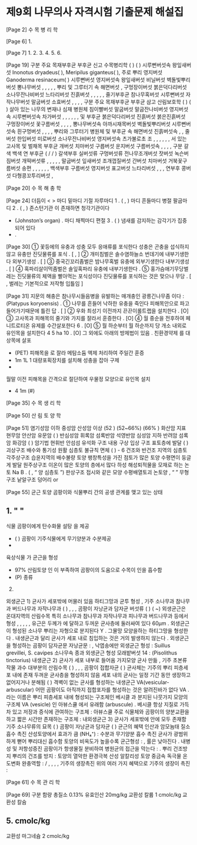 # 제9회 나무의사 자격시험 기출문제 해설집

[Page 2]
수 목 병 리 학

[Page 6]
1.

[Page 7]
1.
2.
3.
4.
5.
6.

[Page 19]
구분 주요 목재부후균 부후균 신고 수목병리학
( ) ( )
시루뻔버섯속 왕잎새버섯
Inonotus dryadeus( ), Meripilus giganteus( ),
주로 뿌리
영지버섯
Ganoderma resinaceum( )
시루뻔버섯 영지버섯속 왕잎새버섯 비닐버섯 벽돌빛뿌리버섯 뽕나무버섯
, , , , ,
뿌리 및 그루터기
속 해면버섯
,
구멍장이버섯 붉은덕다리버섯 소나무잔나비버섯 느타리버섯 진흙버섯
, , , , ,
줄기부후균
참나무혹버섯 시루뻔버섯 자작나무버섯 말굽버섯 소효버섯
, , , ,
구분 주요 목재부후균 부후균 삼고 산림보호학
( ) ( )
살아 있는 나무의 변재나 심재 병원체 침이빨버섯 말굽버섯 말굽잔나비버섯 영지버섯속 시루뻔버섯속 차가버섯
, , , , , ,
및 부후균 붉은덕다리버섯 진흙버섯 붉은진흙버섯 구멍장이버섯 꽃구름버섯
, , , ,
뽕나무버섯속 아까시재목버섯 벽돌빛뿌리버섯 시루뻔버섯속 흰구멍버섯
, , , ,
뿌리와 그루터기 병원체 및 부후균
속 해면버섯 진흙버섯속
, ,
줄버섯 한입버섯 미로버섯 소나무잔나비버섯 영지버섯속 츠가불로초 조
, , , , , ,
서 있는 고사목 및 벌채목 부후균
개버섯 치마버섯 구릅버섯 운지버섯 구름버섯속
, , , ,
구분 갈색 백색 연 부후균
( / / )
갈색부후 실버섯류 구멍버섯류 전나무조개버섯 잣버섯 녹슨버짐버섯 개떡버섯류
, , , , ,
말굽버섯 잎새버섯 조개껍질버섯 간버섯 치마버섯 거북꽃구름버섯 송편
, , , , , ,
백색부후
구름버섯 영지버섯 표고버섯 느타리버섯
, , ,
연부후 콩버섯 다형콩꼬투리버섯
,

[Page 20]
수 목 해 충 학

[Page 24]
더듬이
< >
마디 밑마디 기절 자루마디
1 . ( , )
마디 흔들마디 병절 팔굽마디
2 . ( , )
존스턴기관 이 존재하면 청각기관이다
- (Johnston’s organ) .
마디 채찍마디 편절
3 . ( )
냄새를 감지하는 감각기가 집중되어 있다
- .

[Page 30]
① 꽃등에의 유충과 성충 모두 응애류를 포식한다 성충은 곤충을 섭식하지 않고 유충만 진딧물류를 포식
. [ , ]
② 개미침벌은 솔수염하늘소 번데기에 내부기생한다 외부기생성
. [ ]
③ 중국긴꼬리좀벌은 밤나무혹벌 유충에 외부기생한다 내부기생성
. [ ]
④ 혹파리살이먹좀벌은 솔잎혹파리 유충에 내부기생한다
.
⑤ 홍가슴애기무당벌레는 진딧물류의 체액을 빨아먹는 포식성이다 진딧물류를 포식하는 것은 맞으나 무당
. [ ,
벌레는 기본적으로 저작형 입틀임
]

[Page 31]
지문의 해충은 참나무시들음병을 유발하는 매개충인 광릉긴나무좀 이다
: (Platypus koryoensis) .
① 나무를 흔들어 낙하한 유충을 죽인다 피해목안으로 파고 들어가기때문에 틀린 답
. [ ]
② 우화 최성기 이전까지 끈끈이롤트랩을 설치한다
. [O]
③ 고사목과 피해목의 줄기와 가지를 잘라서 훈증한다
. [O]
④ 월 중순을 전후하여 페니트로티온 유제를 수간살포한다
6 . [O]
⑤ 월 하순부터 월 하순까지 당 개소 내외로 유인목을 설치한다
4 5 ha 10 . [O]
그 외에도 아래의 방제법이 있음
.
친환경약제 를 대상목에 살포
+ (PET)
피해목을 로 잘라 메탐소듐 액제 처리하여 주일간 훈증
+ 1m 1L 1
대량포획장치를 설치해 성충을 잡아 구제
+
월말 이전 피해목을 간격으로 절단하여 우물정 모양으로 유인목 설치
+ 4 1m (#)

[Page 35]
수 목 생 리 학

[Page 50]
산 림 토 양 학

[Page 51]
염기성암 이하 중성암 산성암 이상
(52 ) (52~66%) (66% )
화산암 지표 현무암 안산암 유문암
( )
반심성암 휘록암 섬록반암 석영반암
심성암 지하 반려암 섬록암 화강암
( )
암기법 현휘반 안섬섬 유석화
구조 내용
구상 입상 구조 표토층에 발달
( )
괴상구조 배수와 통기성 원활 심층토 불규칙 면체
( ) - 6
건조와 반건조 지역의 심층토
각주상구조 습윤지역의 배수불량 토양
팽창특성을 가진 점토가 많은 토양
수평면이 둥글게 발달
원주상구조 이온이 많은 토양의 층에서 많다 하성 해성퇴적물을 모재로 하는 논토
Na B . ( , “
양 심층토
”)
판상구조 접시와 같은 모양 수평배열토괴 논토양
, “ ”
무형구조 낱알구조 덩어리
or

[Page 55]
균근
토양 곰팡이와 식물뿌리 간의 공생 관계를 맺고 있는 상태

## 1. " "
식물 곰팡이에게 탄수화물 설탕 을 제공
- ( )
곰팡이 기주식물에게 무기양분과 수분제공
-
육상식물 가 균근을 형성
- 97%
산림토양 인 이 부족하여 곰팡이의 도움으로 수목이 인을 흡수함
- (P)
종류
2.
외생균근
1)
균사가 세포밖에 머물러 있음 하티그망과 균투 형성
,
기주 소나무과 참나무과 버드나무과 자작나무과
( ) , , ,
곰팡이 자낭균과 담자균 버섯류
( ) ( ~)
외생균근은 온대지역의 산림수목 특히 소나무과 참나무과 자작나무과 피나무과 버드나무과 등에서 형성
, , , , ,
유근은 두께가 에 달하고 두꺼운 균사층에 둘러싸여 있다
60μm .
외생균근이 형성된 소나무 뿌리는 자형으로 분지된다
Y .
그물망 모양을하는 하티그망을 형성한다
.
내생균근과 달리 균사가 세포 내로 침입하는 것은 거의 발생하지 않는다
.
외생균근을 형성하는 곰팡이 담자균문 자낭균문
: ,
낙엽송에만 외생균근 형성
: Suillus grevillei, S. cavipes
소나무속 종과 외생균근 형성 모래밭버섯
14 : (Pisolithus tinctorius)
내생균근
2)
균사가 세포 내부로 들어옴 가지모양 균사 만듦
,
기주 초본류 작물 과수 대부분의 산림수목
( ) , , ,
곰팡이 접합자균
( )
균사체는 기주의 뿌리 피층세포 내에 존재
두꺼운 균사층을 형성하지 않음 세포 내의 균사는 일정 기간 동안 생장하고 없어지거나 분해됨
( )
격벽이 없는 균사를 형성하는 내생균근
VA(vesicular-arbuscular)
어떤 곰팡이도 아직까지 접합포자를 형성하는 것은 알려진바가 없다
VA .
라는 이름은 뿌리 피층세포 내에 형성되는 구조체인 베시클 과 분지된 나뭇가지 모양의 구조체
VA (vesicle)
인 아뷰스큘 에서 유래함
(arbuscule) .
베시클 항상 지질로 가득 차 있고 저장과 증식에 관여하는 구조체
:
아뷰스큘 주로 식물체와 곰팡이의 양분교환을 하고 짧은 시간만 존재하는 구조체
:
내외생균근
3)
균사가 세포밖에 안에 모두 존재함
기주 소나무류의 묘목
( )
곰팡이 자낭균과 담자균
( )
균근의 혜택
인산과 암모늄태 질소 흡수 촉진 산성토양에서 효과가 큼
(NH₄⁺) :
수분과 무기양분 흡수 촉진 균사가 광범위하게 뻗어 뿌리대신 흡수함 토양의 비옥도가 높을수록 균근형성
: ,
률은 낮아진다
.
내병성 및 저항성증진 곰팡이가 항생물질 분비하여 병원균의 접근을 막는다
: .
뿌리 건조방지 뿌리의 건조를 방지
:
토양의 열악한 환경극복 산성 알칼리성 토양 중금속 독극물 온도변화 완충역할
: / , , , ,
기주의 생장촉진 위의 여러 가지 혜택으로 기주의 생장이 촉진
:

[Page 61]
수 목 관 리 학

[Page 69]
구분 함량
총질소
0.13%
유효인산
20mg/kg
교환성 칼륨
1 cmolc/kg
교환성 칼슘

## 5. cmolc/kg
교환성 마그네슘
2 cmolc/kg
